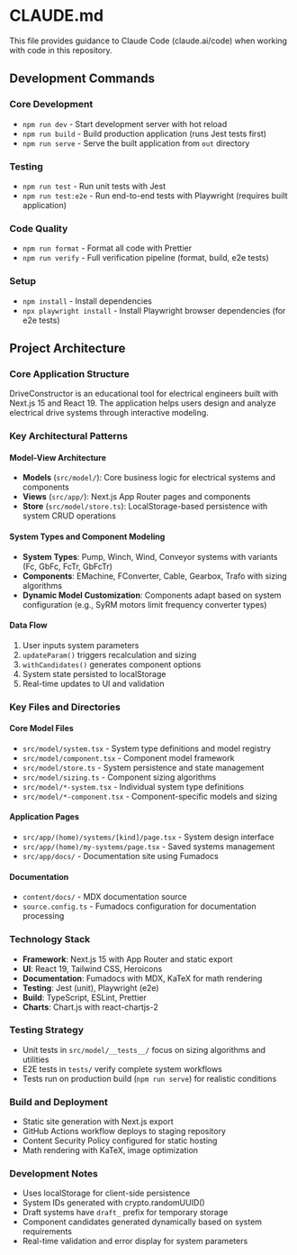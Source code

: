 # CLAUDE.md

This file provides guidance to Claude Code (claude.ai/code) when working with
code in this repository.

## Development Commands

### Core Development

- `npm run dev` - Start development server with hot reload
- `npm run build` - Build production application (runs Jest tests first)
- `npm run serve` - Serve the built application from `out` directory

### Testing

- `npm run test` - Run unit tests with Jest
- `npm run test:e2e` - Run end-to-end tests with Playwright (requires built
  application)

### Code Quality

- `npm run format` - Format all code with Prettier
- `npm run verify` - Full verification pipeline (format, build, e2e tests)

### Setup

- `npm install` - Install dependencies
- `npx playwright install` - Install Playwright browser dependencies (for e2e
  tests)

## Project Architecture

### Core Application Structure

DriveConstructor is an educational tool for electrical engineers built with
Next.js 15 and React 19. The application helps users design and analyze
electrical drive systems through interactive modeling.

### Key Architectural Patterns

#### Model-View Architecture

- **Models** (`src/model/`): Core business logic for electrical systems and
  components
- **Views** (`src/app/`): Next.js App Router pages and components
- **Store** (`src/model/store.ts`): LocalStorage-based persistence with system
  CRUD operations

#### System Types and Component Modeling

- **System Types**: Pump, Winch, Wind, Conveyor systems with variants (Fc, GbFc,
  FcTr, GbFcTr)
- **Components**: EMachine, FConverter, Cable, Gearbox, Trafo with sizing
  algorithms
- **Dynamic Model Customization**: Components adapt based on system
  configuration (e.g., SyRM motors limit frequency converter types)

#### Data Flow

1. User inputs system parameters
2. `updateParam()` triggers recalculation and sizing
3. `withCandidates()` generates component options
4. System state persisted to localStorage
5. Real-time updates to UI and validation

### Key Files and Directories

#### Core Model Files

- `src/model/system.tsx` - System type definitions and model registry
- `src/model/component.tsx` - Component model framework
- `src/model/store.ts` - System persistence and state management
- `src/model/sizing.ts` - Component sizing algorithms
- `src/model/*-system.tsx` - Individual system type definitions
- `src/model/*-component.tsx` - Component-specific models and sizing

#### Application Pages

- `src/app/(home)/systems/[kind]/page.tsx` - System design interface
- `src/app/(home)/my-systems/page.tsx` - Saved systems management
- `src/app/docs/` - Documentation site using Fumadocs

#### Documentation

- `content/docs/` - MDX documentation source
- `source.config.ts` - Fumadocs configuration for documentation processing

### Technology Stack

- **Framework**: Next.js 15 with App Router and static export
- **UI**: React 19, Tailwind CSS, Heroicons
- **Documentation**: Fumadocs with MDX, KaTeX for math rendering
- **Testing**: Jest (unit), Playwright (e2e)
- **Build**: TypeScript, ESLint, Prettier
- **Charts**: Chart.js with react-chartjs-2

### Testing Strategy

- Unit tests in `src/model/__tests__/` focus on sizing algorithms and utilities
- E2E tests in `tests/` verify complete system workflows
- Tests run on production build (`npm run serve`) for realistic conditions

### Build and Deployment

- Static site generation with Next.js export
- GitHub Actions workflow deploys to staging repository
- Content Security Policy configured for static hosting
- Math rendering with KaTeX, image optimization

### Development Notes

- Uses localStorage for client-side persistence
- System IDs generated with crypto.randomUUID()
- Draft systems have `draft_` prefix for temporary storage
- Component candidates generated dynamically based on system requirements
- Real-time validation and error display for system parameters
